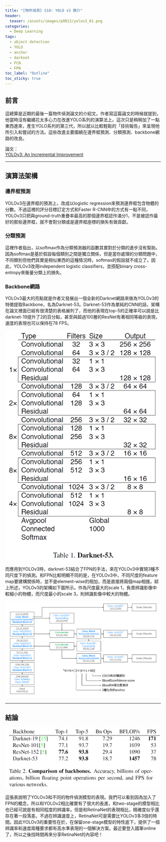 ```yaml
---
title: "[物件偵測] S10: YOLO v3 簡介"
header:
  teaser: /assets/images/p0012/yolov3_01.png
categories:
  - Deep Learning
tags:
  - object detection
  - YOLO
  - anchor
  - darknet
  - FCN
  - FPN
toc_label: "Outline"
toc_sticky: true
---
```


## 前言
這總算是近期的最後一篇物件偵測論文的介紹文。作者寫這篇論文的時候就提到，他當時沒有繼續花太多心力在改進YOLO系列的演算法上。這次只是稍稍加了一點東西進來，產生YOLO系列的第三代，所以就以比較輕鬆的「技術報告」來呈現他所引入和嘗試的方法。這些改進主要圍繞在邊界框預測、分類預測、backbone網路的改良。

論文：  
[YOLOv3: An Incremental Improvement](https://arxiv.org/abs/1804.02767)

---

## 演算法架構

### 邊界框預測  
YOLOv3在邊界框的預測上，改成以logistic regression來預測邊界框包含物體的分數。不過這裡的評分目標訂定方式和Faster R-CNN中的方式有一點不同，YOLOv3只把與ground-truth重疊率最高的那個邊界框認作滿分1，不是被認作最好的那些邊界框，就不會對分類或是邊界框座標的損失有做貢獻。

### 分類預測
這裡作者指出，以softmax作為分類預測器的函數其實對於分類的進步沒有幫助。因為softmax是基於假設每個類別之間是獨立關係，但是當你處理的分類問題中，不同類別但他們其實是相似東西的這種情況時，softmax的假設就不成立了。因此，YOLOv3改用independent logistic classifiers，並搭配binary cross-entropy來衡量分類上的損失。

### Backbone網路
YOLOv3最大的亮點就是作者又發展出一個全新的Darknet網路來做為YOLOv3的特徵提取Backbone，名為Darknet-53。Darknet-53作為單純的CNN的話，架構在論文裡面已經有很清楚的表格展列了，而他的表現在top-5的正確率可以說是比darknet-19提升了2的百分點，甚至與超過100層的ResNet有著相同等級的表現，速度的表現也可以保持在78 FPS。

![](/assets/images/p0012/yolov3_02.png)

而應用到YOLOv3時，darknet-53結合了FPN的手法，來在YOLOv3中實現3種不同尺度下的偵測。和FPN比較明顯不同的是，在YOLOv3中，不同尺度的feature map要建構關係時，並不是element-wise的相加，而是直接將兩個map相接。綜上所述，YOLOv3的架構如下圖所示。作為尺度最大的scale 1，負責辨識影像中較細小的物體，而尺度最小的scale 3，則辨識影像中較大的物體。

![](/assets/images/p0012/yolov3_01.png)

---

## 結論
![](/assets/images/p0012/yolov3_03.png)

這張表說明了YOLOv3和不同的物件偵測模型的表現。我們可以看到因為加入了FPN的概念，所以和YOLOv2相比確實有了很大的長進，和two-stage的模型相比也已經可說是有相同程度的辨識率。但是和RetinaNet的表現相比，精確度似乎還存在著一段落差。不過在辨識速度上，RetinaNet可是需要比YOLOv3多3倍的時間。因此YOLOv3的重要性在於，在保留one-stage模型的特性底下，提供了一個辨識率和速度兩種要求都有高水準表現的一個解決方案。最近要登入國軍online了，所以之後找時間再來分享RetinaNet的內容吧！